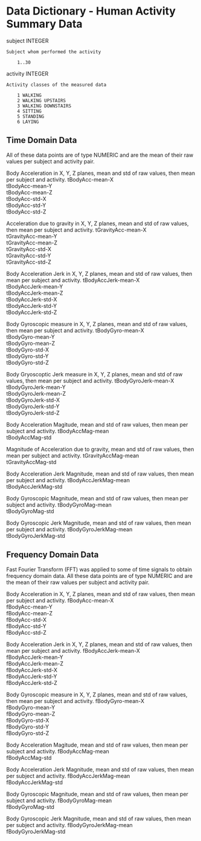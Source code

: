 # Data Dictionary - Human Activity Summary Data

subject     INTEGER

    Subject whom performed the activity
    
        1..30
        
activity    INTEGER

    Activity classes of the measured data
    
        1 WALKING  
        2 WALKING UPSTAIRS  
        3 WALKING DOWNSTAIRS  
        4 SITTING  
        5 STANDING  
        6 LAYING  

## Time Domain Data
All of these data points are of type NUMERIC and are the mean of their raw values per subject and activity pair.

Body Acceleration in X, Y, Z planes, mean and std of raw values, then mean per subject and activity.
    tBodyAcc-mean-X  
    tBodyAcc-mean-Y  
    tBodyAcc-mean-Z  
    tBodyAcc-std-X  
    tBodyAcc-std-Y  
    tBodyAcc-std-Z  

Acceleration due to gravity in X, Y, Z planes, mean and std of raw values, then mean per subject and activity.
    tGravityAcc-mean-X  
    tGravityAcc-mean-Y  
    tGravityAcc-mean-Z  
    tGravityAcc-std-X  
    tGravityAcc-std-Y  
    tGravityAcc-std-Z  

Body Acceleration Jerk in X, Y, Z planes, mean and std of raw values, then mean per subject and activity.
    tBodyAccJerk-mean-X  
    tBodyAccJerk-mean-Y  
    tBodyAccJerk-mean-Z  
    tBodyAccJerk-std-X  
    tBodyAccJerk-std-Y  
    tBodyAccJerk-std-Z  

Body Gyroscopic measure in X, Y, Z planes, mean and std of raw values, then mean per subject and activity.
    tBodyGyro-mean-X  
    tBodyGyro-mean-Y  
    tBodyGyro-mean-Z  
    tBodyGyro-std-X  
    tBodyGyro-std-Y  
    tBodyGyro-std-Z  

Body Gryoscoptic Jerk measure in X, Y, Z planes, mean and std of raw values, then mean per subject and activity.
    tBodyGyroJerk-mean-X  
    tBodyGyroJerk-mean-Y  
    tBodyGyroJerk-mean-Z  
    tBodyGyroJerk-std-X  
    tBodyGyroJerk-std-Y  
    tBodyGyroJerk-std-Z  

Body Acceleration Magitude, mean and std of raw values, then mean per subject and activity.
    tBodyAccMag-mean  
    tBodyAccMag-std  

Magnitude of Acceleration due to gravity, mean and std of raw values, then mean per subject and activity.
    tGravityAccMag-mean  
    tGravityAccMag-std  

Body Acceleration Jerk Magnitude, mean and std of raw values, then mean per subject and activity.
    tBodyAccJerkMag-mean  
     tBodyAccJerkMag-std  

Body Gyroscopic Magnitude, mean and std of raw values, then mean per subject and activity.
    tBodyGyroMag-mean  
    tBodyGyroMag-std  

Body Gyroscopic Jerk Magnitude, mean and std of raw values, then mean per subject and activity.
    tBodyGyroJerkMag-mean  
    tBodyGyroJerkMag-std  

## Frequency Domain Data
Fast Fourier Transform (FFT) was applied to some of time signals to obtain frequency domain data. All these data points are of type NUMERIC and are the mean of their raw values per subject and activity pair.

Body Acceleration in X, Y, Z planes, mean and std of raw values, then mean per subject and activity.
    fBodyAcc-mean-X  
    fBodyAcc-mean-Y  
    fBodyAcc-mean-Z  
    fBodyAcc-std-X  
    fBodyAcc-std-Y  
    fBodyAcc-std-Z  

Body Acceleration Jerk in X, Y, Z planes, mean and std of raw values, then mean per subject and activity.
    fBodyAccJerk-mean-X  
    fBodyAccJerk-mean-Y  
    fBodyAccJerk-mean-Z  
    fBodyAccJerk-std-X  
    fBodyAccJerk-std-Y  
    fBodyAccJerk-std-Z  

Body Gyroscopic measure in X, Y, Z planes, mean and std of raw values, then mean per subject and activity.
    fBodyGyro-mean-X  
    fBodyGyro-mean-Y  
    fBodyGyro-mean-Z  
    fBodyGyro-std-X  
    fBodyGyro-std-Y  
    fBodyGyro-std-Z  

Body Acceleration Magitude, mean and std of raw values, then mean per subject and activity.
    fBodyAccMag-mean  
    fBodyAccMag-std  

Body Acceleration Jerk Magnitude, mean and std of raw values, then mean per subject and activity.
    fBodyAccJerkMag-mean  
    fBodyAccJerkMag-std  

Body Gyroscopic Magnitude, mean and std of raw values, then mean per subject and activity.
    fBodyGyroMag-mean  
    fBodyGyroMag-std  

Body Gyroscopic Jerk Magnitude, mean and std of raw values, then mean per subject and activity.
    fBodyGyroJerkMag-mean  
    fBodyGyroJerkMag-std  